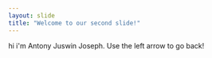 ```yaml
---
layout: slide
title: "Welcome to our second slide!"
---
```

hi i'm Antony Juswin Joseph.
Use the left arrow to go back!
